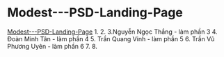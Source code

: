 # Modest---PSD-Landing-Page

[Modest---PSD-Landing-Page](https://drive.google.com/drive/folders/1Nv8fuoeutcS8_NgdicGOLb3l4xkA2-V_)
1.
2.
3.Nguyễn Ngọc Thắng - làm phần 3
4. Đoàn Minh Tân - làm phần 4
5. Trần Quang Vinh - làm phần 5
6. Trần Vũ Phương Uyên - làm phần 6
7.
8.